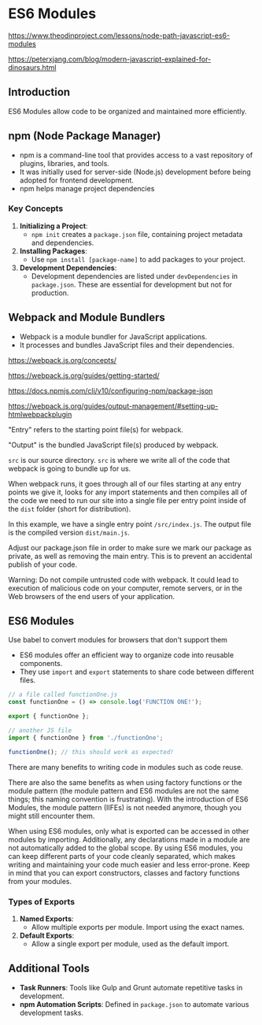 # ES6 Modules
<https://www.theodinproject.com/lessons/node-path-javascript-es6-modules>

<https://peterxjang.com/blog/modern-javascript-explained-for-dinosaurs.html>

## Introduction

ES6 Modules allow code to be organized and maintained more efficiently.

## npm (Node Package Manager)

- npm is a command-line tool that provides access to a vast repository of plugins, libraries, and tools.
- It was initially used for server-side (Node.js) development before being adopted for frontend development.
- npm helps manage project dependencies

### Key Concepts

1. **Initializing a Project**:
   - `npm init` creates a `package.json` file, containing project metadata and dependencies.
2. **Installing Packages**:
   - Use `npm install [package-name]` to add packages to your project.
3. **Development Dependencies**:
   - Development dependencies are listed under `devDependencies` in `package.json`. These are essential for development but not for production.

## Webpack and Module Bundlers

- Webpack is a module bundler for JavaScript applications.
- It processes and bundles JavaScript files and their dependencies.

<https://webpack.js.org/concepts/>

<https://webpack.js.org/guides/getting-started/>

<https://docs.npmjs.com/cli/v10/configuring-npm/package-json>

<https://webpack.js.org/guides/output-management/#setting-up-htmlwebpackplugin>

"Entry" refers to the starting point file(s) for webpack.

"Output" is the bundled JavaScript file(s) produced by webpack.

`src` is our source directory. `src` is where we write all of the code that webpack is going to bundle up for us.

When webpack runs, it goes through all of our files starting at any entry points we give it, looks for any import statements and then compiles all of the code we need to run our site into a single file per entry point inside of the `dist` folder (short for distribution).

In this example, we have a single entry point `/src/index.js`. The output file is the compiled version `dist/main.js`.

Adjust our package.json file in order to make sure we mark our package as private, as well as removing the main entry. This is to prevent an accidental publish of your code.

Warning: Do not compile untrusted code with webpack. It could lead to execution of malicious code on your computer, remote servers, or in the Web browsers of the end users of your application.

## ES6 Modules

Use babel to convert modules for browsers that don't support them

- ES6 modules offer an efficient way to organize code into reusable components.
- They use `import` and `export` statements to share code between different files.

```js
// a file called functionOne.js
const functionOne = () => console.log('FUNCTION ONE!');

export { functionOne };
```

```js
// another JS file
import { functionOne } from './functionOne';

functionOne(); // this should work as expected!
```

There are many benefits to writing code in modules such as code reuse.

There are also the same benefits as when using factory functions or the module pattern (the module pattern and ES6 modules are not the same things; this naming convention is frustrating). With the introduction of ES6 Modules, the module pattern (IIFEs) is not needed anymore, though you might still encounter them.

When using ES6 modules, only what is exported can be accessed in other modules by importing. Additionally, any declarations made in a module are not automatically added to the global scope. By using ES6 modules, you can keep different parts of your code cleanly separated, which makes writing and maintaining your code much easier and less error-prone. Keep in mind that you can export constructors, classes and factory functions from your modules.

### Types of Exports

1. **Named Exports**:
   - Allow multiple exports per module. Import using the exact names.
2. **Default Exports**:
   - Allow a single export per module, used as the default import.

## Additional Tools

- **Task Runners**: Tools like Gulp and Grunt automate repetitive tasks in development.
- **npm Automation Scripts**: Defined in `package.json` to automate various development tasks.
